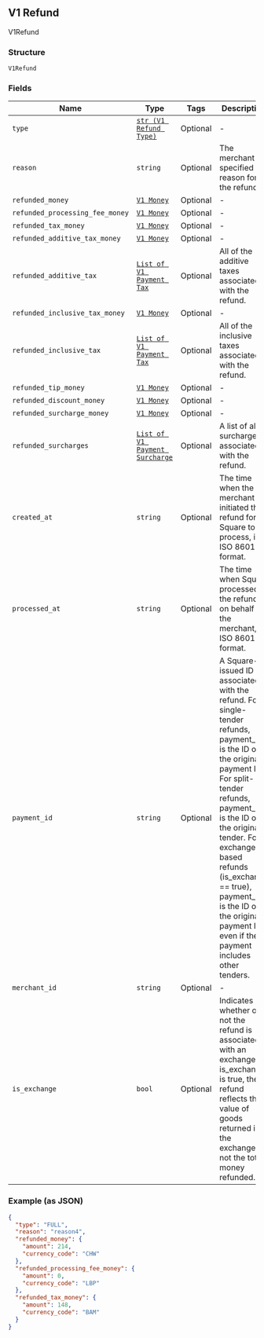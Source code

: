 ## V1 Refund

V1Refund

### Structure

`V1Refund`

### Fields

| Name | Type | Tags | Description |
|  --- | --- | --- | --- |
| `type` | [`str (V1 Refund Type)`](/doc/models/v1-refund-type.md) | Optional | - |
| `reason` | `string` | Optional | The merchant-specified reason for the refund. |
| `refunded_money` | [`V1 Money`](/doc/models/v1-money.md) | Optional | - |
| `refunded_processing_fee_money` | [`V1 Money`](/doc/models/v1-money.md) | Optional | - |
| `refunded_tax_money` | [`V1 Money`](/doc/models/v1-money.md) | Optional | - |
| `refunded_additive_tax_money` | [`V1 Money`](/doc/models/v1-money.md) | Optional | - |
| `refunded_additive_tax` | [`List of V1 Payment Tax`](/doc/models/v1-payment-tax.md) | Optional | All of the additive taxes associated with the refund. |
| `refunded_inclusive_tax_money` | [`V1 Money`](/doc/models/v1-money.md) | Optional | - |
| `refunded_inclusive_tax` | [`List of V1 Payment Tax`](/doc/models/v1-payment-tax.md) | Optional | All of the inclusive taxes associated with the refund. |
| `refunded_tip_money` | [`V1 Money`](/doc/models/v1-money.md) | Optional | - |
| `refunded_discount_money` | [`V1 Money`](/doc/models/v1-money.md) | Optional | - |
| `refunded_surcharge_money` | [`V1 Money`](/doc/models/v1-money.md) | Optional | - |
| `refunded_surcharges` | [`List of V1 Payment Surcharge`](/doc/models/v1-payment-surcharge.md) | Optional | A list of all surcharges associated with the refund. |
| `created_at` | `string` | Optional | The time when the merchant initiated the refund for Square to process, in ISO 8601 format. |
| `processed_at` | `string` | Optional | The time when Square processed the refund on behalf of the merchant, in ISO 8601 format. |
| `payment_id` | `string` | Optional | A Square-issued ID associated with the refund. For single-tender refunds, payment_id is the ID of the original payment ID. For split-tender refunds, payment_id is the ID of the original tender. For exchange-based refunds (is_exchange == true), payment_id is the ID of the original payment ID even if the payment includes other tenders. |
| `merchant_id` | `string` | Optional | - |
| `is_exchange` | `bool` | Optional | Indicates whether or not the refund is associated with an exchange. If is_exchange is true, the refund reflects the value of goods returned in the exchange not the total money refunded. |

### Example (as JSON)

```json
{
  "type": "FULL",
  "reason": "reason4",
  "refunded_money": {
    "amount": 214,
    "currency_code": "CHW"
  },
  "refunded_processing_fee_money": {
    "amount": 0,
    "currency_code": "LBP"
  },
  "refunded_tax_money": {
    "amount": 148,
    "currency_code": "BAM"
  }
}
```

